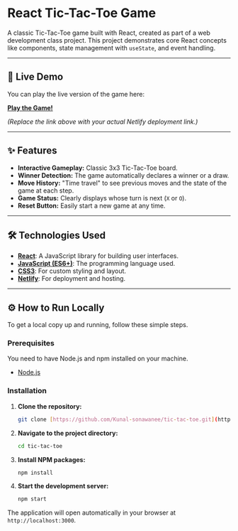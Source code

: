 # React Tic-Tac-Toe Game

A classic Tic-Tac-Toe game built with React, created as part of a web development class project. This project demonstrates core React concepts like components, state management with `useState`, and event handling.

---

## 🚀 Live Demo

You can play the live version of the game here:

**[Play the Game!](https://tic-tac-toe-assig.netlify.app/)**

*(Replace the link above with your actual Netlify deployment link.)*

---

## ✨ Features

* **Interactive Gameplay:** Classic 3x3 Tic-Tac-Toe board.
* **Winner Detection:** The game automatically declares a winner or a draw.
* **Move History:** "Time travel" to see previous moves and the state of the game at each step.
* **Game Status:** Clearly displays whose turn is next (`X` or `O`).
* **Reset Button:** Easily start a new game at any time.

---

## 🛠️ Technologies Used

* **[React](https://react.dev/)**: A JavaScript library for building user interfaces.
* **[JavaScript (ES6+)](https://www.javascript.com/)**: The programming language used.
* **[CSS3](https://developer.mozilla.org/en-US/docs/Web/CSS)**: For custom styling and layout.
* **[Netlify](https://www.netlify.com/)**: For deployment and hosting.

---

## ⚙️ How to Run Locally

To get a local copy up and running, follow these simple steps.

### Prerequisites

You need to have Node.js and npm installed on your machine.
* [Node.js](https://nodejs.org/)

### Installation

1.  **Clone the repository:**
    ```sh
    git clone [https://github.com/Kunal-sonawanee/tic-tac-toe.git](https://github.com/Kunal-sonawanee/tic-tac-toe.git)
    ```
2.  **Navigate to the project directory:**
    ```sh
    cd tic-tac-toe
    ```
3.  **Install NPM packages:**
    ```sh
    npm install
    ```
4.  **Start the development server:**
    ```sh
    npm start
    ```

The application will open automatically in your browser at `http://localhost:3000`.
